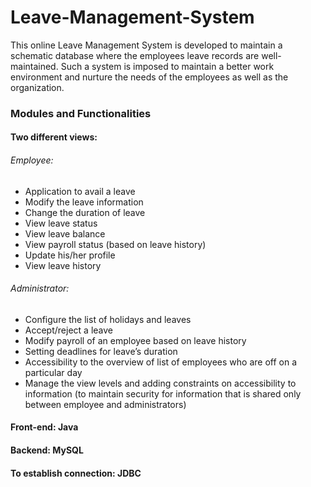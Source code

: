 # Leave-Management-System
This online Leave Management System is developed to maintain a schematic database where the employees leave records are well-maintained. Such a system is imposed to maintain a better work environment and nurture the needs of the employees as well as the organization.

### Modules and Functionalities

#### Two different views:

###### Employee:
- Application to avail a leave
- Modify the leave information
- Change the duration of leave
- View leave status
- View leave balance
- View payroll status (based on leave history)
- Update his/her profile
- View leave history

###### Administrator:
- Configure the list of holidays and leaves
- Accept/reject a leave
- Modify payroll of an employee based on leave history
- Setting deadlines for leave’s duration
- Accessibility to the overview of list of employees who are off on a particular day
- Manage the view levels and adding constraints on accessibility to information (to maintain security for information that is shared only between employee and administrators)

#### Front-end: Java
#### Backend: MySQL
#### To establish connection: JDBC
